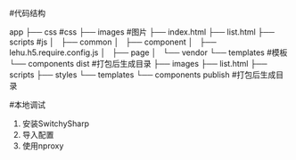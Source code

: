 #代码结构

app
├── css #css
├── images #图片
├── index.html
├── list.html
├── scripts #js
│   ├── common
│   ├── component
│   ├── lehu.h5.require.config.js
│   ├── page
│   └── vendor
└── templates #模板
    └── components
dist #打包后生成目录
├── images
├── list.html
├── scripts
├── styles
└── templates
    └── components
publish #打包后生成目录

#本地调试

1. 安装SwitchySharp
2. 导入配置
3. 使用nproxy
